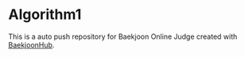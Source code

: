 # Algorithm1
This is a auto push repository for Baekjoon Online Judge created with [BaekjoonHub](https://github.com/BaekjoonHub/BaekjoonHub).
